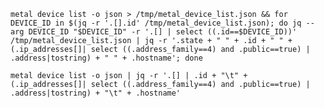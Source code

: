 `metal device list -o json > /tmp/metal_device_list.json && for DEVICE_ID in $(jq -r '.[].id' /tmp/metal_device_list.json); do jq --arg DEVICE_ID "$DEVICE_ID" -r '.[] | select ((.id==$DEVICE_ID))' /tmp/metal_device_list.json | jq -r '.state + " " + .id + " " + (.ip_addresses[]| select ((.address_family==4) and .public==true) | .address|tostring) + " " + .hostname'; done`

`metal device list -o json | jq -r '.[] | .id + "\t" + (.ip_addresses[]| select ((.address_family==4) and .public==true) | .address|tostring) + "\t" + .hostname'`